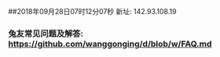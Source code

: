 ##2018年09月28日07时12分07秒 新址: 142.93.108.19
### 兔友常见问题及解答: https://github.com/wanggonging/d/blob/w/FAQ.md

